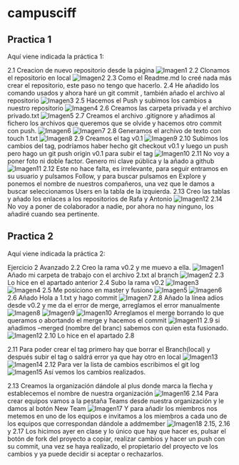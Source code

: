 # campusciff
## Practica 1
Aquí viene indicada la práctica 1:

2.1 Creacion de nuevo repositorio desde la página
![Imagen1](https://raw.githubusercontent.com/Valdifer/campusciff/master/Tarea1/1.png)
2.2 Clonamos el repositorio en local
![Imagen2](https://raw.githubusercontent.com/Valdifer/campusciff/master/Tarea1/2.png)
2.3 Como el Readme.md lo creé nada más crear el repositorio, este paso no tengo que hacerlo.
2.4 He añadido los comando usados y ahora haré un git commit , también añado el archivo al repositorio
![Imagen3](https://raw.githubusercontent.com/Valdifer/campusciff/master/Tarea1/3.png)
2.5 Hacemos el Push y subimos los cambios a nuestro repositorio
![Imagen4](https://raw.githubusercontent.com/Valdifer/campusciff/master/Tarea1/4.png)
2.6 Creamos las carpeta privada y el archivo privado.txt
![Imagen5](https://raw.githubusercontent.com/Valdifer/campusciff/master/Tarea1/5.png)
2.7 Creamos el archivo .gitignore y añadimos al fichero los archivos que queremos que se olvide y hacemos otro commit con push.
![Imagen6](https://raw.githubusercontent.com/Valdifer/campusciff/master/Tarea1/6.png)
![Imagen7](https://raw.githubusercontent.com/Valdifer/campusciff/master/Tarea1/7.png)
2.8 Generamos el archivo de texto con touch 1.txt
![Imagen8](https://raw.githubusercontent.com/Valdifer/campusciff/master/Tarea1/8.png)
2.9 Creamos el tag v0.1
![Imagen9](https://raw.githubusercontent.com/Valdifer/campusciff/master/Tarea1/9.png)
2.10 Subimos los cambios del tag, podríamos haber hecho git checkout v0.1 y luego un push pero hago un git push origin v0.1 para subir el tag
![Imagen10](https://raw.githubusercontent.com/Valdifer/campusciff/master/Tarea1/10.png)
2.11 No voy a poner foto ni doble factor. Genero mi clave pública y la añado a github
![Imagen11](https://raw.githubusercontent.com/Valdifer/campusciff/master/Tarea1/11.png)
2.12 Este no hace falta, es irrelevante, para seguir entramos en su usuario y pulsamos Follow, y para buscar pulsamos en Explore y ponemos el nombre de nuestros compañeros, una vez que le damos a buscar seleccionamos Users en la tabla de la izquierda.
2.13 Creo las tablas y añado los enlaces a los repositorios de Rafa y Antonio
![Imagen12](https://raw.githubusercontent.com/Valdifer/campusciff/master/Tarea1/12.png)
2.14 No voy a poner de colaborador a nadie, por ahora no hay ninguno, los añadiré cuando sea pertinente.

## Practica 2
Aquí viene indicada la práctica 2:

Ejercicio 2 Avanzado
2.2 Creo la rama v0.2 y me muevo a ella.
![Imagen1](https://raw.githubusercontent.com/Valdifer/campusciff/master/Tarea2/1.png)
Añado mi carpeta de trabajo con el archivo 2.txt al branch
![Imagen2](https://raw.githubusercontent.com/Valdifer/campusciff/master/Tarea2/2.png)
2.3 Lo hice en el apartado anterior
2.4 Subo la rama v0.2
![Imagen3](https://raw.githubusercontent.com/Valdifer/campusciff/master/Tarea2/3.png)
![Imagen4](https://raw.githubusercontent.com/Valdifer/campusciff/master/Tarea2/4.png)
2.5 Me posiciono en master y fusiono
![Imagen5](https://raw.githubusercontent.com/Valdifer/campusciff/master/Tarea2/5.png)
![Imagen6](https://raw.githubusercontent.com/Valdifer/campusciff/master/Tarea2/6.png)
2.6 Añado Hola a 1.txt y hago commit
![Imagen7](https://raw.githubusercontent.com/Valdifer/campusciff/master/Tarea2/7.png)
2.8 Añado la línea adios desde v0.2 y me da el error de merge, arreglamos el error manualmente
![Imagen8](https://raw.githubusercontent.com/Valdifer/campusciff/master/Tarea2/8.png)
![Imagen9](https://raw.githubusercontent.com/Valdifer/campusciff/master/Tarea2/9.png)
![Imagen10](https://raw.githubusercontent.com/Valdifer/campusciff/master/Tarea2/10.png)
Arreglamos el merge borrando lo que queramos o abortando el merge y hacemos el commit
![Imagen11](https://raw.githubusercontent.com/Valdifer/campusciff/master/Tarea2/11.png)
2.9 si añadimos –merged (nombre del branc) sabemos con quien esta fusionado.
![Imagen12](https://raw.githubusercontent.com/Valdifer/campusciff/master/Tarea2/12.png)
2.10 Lo hice en el apartado 2.8

2.11 Para poder crear el tag primero hay que borrar el Branch(local) y después subir el tag o saldrá error ya que hay otro en local
![Imagen13](https://raw.githubusercontent.com/Valdifer/campusciff/master/Tarea2/13.png)
![Imagen14](https://raw.githubusercontent.com/Valdifer/campusciff/master/Tarea2/14.png)
2.12 Para ver la lista de cambios escribimos el git log
![Imagen15](https://raw.githubusercontent.com/Valdifer/campusciff/master/Tarea2/15.png)
Así vemos los cambios realizados.

2.13 Creamos la organización dándole al plus donde marca la flecha y establecemos el nombre de nuestra organización
![Imagen16](https://raw.githubusercontent.com/Valdifer/campusciff/master/Tarea2/16.png)
2.14 Para crear equipos vamos a la pestaña Teams desde nuestra organización y le damos al botón New Team
![Imagen17](https://raw.githubusercontent.com/Valdifer/campusciff/master/Tarea2/17.png)
Y para añadir los miembros nos metemos en uno de los equipos e invitamos a los miembros a cada uno de los equipos que correspondan dándole a addmember
![Imagen18](https://raw.githubusercontent.com/Valdifer/campusciff/master/Tarea2/18.png)
2.15, 2.16 y 2.17 Los hicimos ayer en clase y lo único que hay que hacer es, pulsar el botón de fork del proyecto a copiar, realizar cambios y hacer un push con su commit, una vez se haya realizado, el propietario del proyecto ve los cambios y ya puede decidir si aceptar o rechazarlos.
